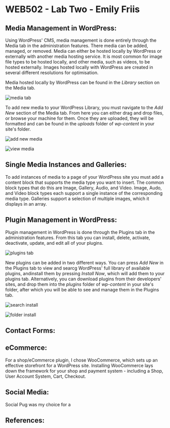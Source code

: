 # WEB502 - Lab Two - Emily Friis

## Media Management in WordPress:

Using WordPress' CMS, media management is done entirely through the Media tab in the administration features. There media can be added, managed, or removed. Media can either be hosted locally by WordPress or externally with another media hosting service. It is most common for image file types to be hosted locally, and other media, such as videos, to be hosted externally. Images hosted locally with WordPress are created in several different resolutions for optimisation.

Media hosted locally by WordPress can be found in the *Library* section on the Media tab.

![media tab](https://i.imgur.com/3Y82SUT.png)

To add new media to your WordPress Library, you must navigate to the *Add New* section of the Media tab. From here you can either drag and drop files, or browse your machine for them. Once they are uploaded, they will be formatted and can be found in the *uploads* folder of *wp-content* in your site's folder.

![add new media](https://i.imgur.com/MFY6yva.png)

![view media](https://i.imgur.com/SKisLZU.png)

## Single Media Instances and Galleries:

To add instances of media to a page of your WordPress site you must add a content block that supports the media type you want to insert. The common block types that do this are Image, Gallery, Audio, and Video. Image, Audo, and Video block types each support a single instance of the corresponding media type. Galleries support a selection of multiple images, which it displays in an array.

## Plugin Management in WordPress:

Plugin management in WordPress is done through the Plugins tab in the administration features. From this tab you can install, delete, activate, deactivate, update, and edit all of your plugins.

![plugins tab](https://i.imgur.com/UIfY4BV.png)

New plugins can be added in two different ways. You can press *Add New* in the Plugins tab to view and searcg WordPress' full library of available plugins, andinstall them by pressing *Install Now*, which will add them to your plugins tab. Alternatively, you can download plugins from their developers' sites, and drop them into the *plugins* folder of *wp-content* in your site's folder, after which you will be able to see and manage them in the Plugins tab.

![search install](https://i.imgur.com/cBJOpSV.png)

![folder install](https://i.imgur.com/sd2Xvqm.png)

## Contact Forms:



## eCommerce:

For a shop/eCommerce plugin, I chose WooCommerce, which sets up an effective storefront for a WordPress site. Installing WooCommerce lays down the framework for your shop and payment system - including a Shop, User Account System, Cart, Checkout. 

## Social Media:

Social Pug was my choice for a

## References: